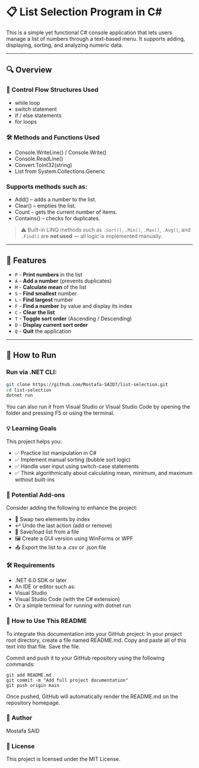 # 📋 List Selection Program in C#

This is a simple yet functional C# console application that lets users manage a list of numbers through a text-based menu. It supports adding, displaying, sorting, and analyzing numeric data.

---

## 🔍 Overview

### 🔁 Control Flow Structures Used

- while loop
- switch statement
- if / else statements
- for loops

### 🛠️ Methods and Functions Used

- Console.WriteLine() / Console.Write()
- Console.ReadLine()
- Convert.ToInt32(string)
- List<int> from System.Collections.Generic

### Supports methods such as:

- Add() – adds a number to the list.
- Clear() – empties the list.
- Count – gets the current number of items.
- Contains() – checks for duplicates.

> ⚠️ Built-in LINQ methods such as `.Sort()`, `.Min()`, `.Max()`, `.Avg()`, and `.Find()` are **not used** — all logic is implemented manually.

---

## 🎯 Features

- `P` - **Print numbers** in the list
- `A` - **Add a number** (prevents duplicates)
- `M` - **Calculate mean** of the list
- `S` - **Find smallest** number
- `L` - **Find largest** number
- `F` - **Find a number** by value and display its index
- `C` - **Clear the list**
- `T` - **Toggle sort order** (Ascending / Descending)
- `D` - **Display current sort order**
- `Q` - **Quit** the application

---

## 🚀 How to Run

### Run via .NET CLI:

```bash
git clone https://github.com/Mostafa-SAID7/list-selection.git
cd list-selection
dotnet run
```
You can also run it from Visual Studio or Visual Studio Code by opening the folder and pressing F5 or using the terminal.

### 💡 Learning Goals
This project helps you:

- ✅ Practice list manipulation in C#
- ✅ Implement manual sorting (bubble sort logic)
- ✅ Handle user input using switch-case statements
- ✅ Think algorithmically about calculating mean, minimum, and maximum without built-ins

### 🧩 Potential Add-ons
Consider adding the following to enhance the project:

- 🔁 Swap two elements by index
- ↩️ Undo the last action (add or remove)
- 💾 Save/load list from a file
- 🖼️ Create a GUI version using WinForms or WPF
- 📤 Export the list to a .csv or .json file

### 🛠 Requirements

- .NET 6.0 SDK or later
- An IDE or editor such as:
- Visual Studio
- Visual Studio Code (with the C# extension)
- Or a simple terminal for running with dotnet run

### 📝 How to Use This README
To integrate this documentation into your GitHub project:
In your project root directory, create a file named README.md.
Copy and paste all of this text into that file.
Save the file.

Commit and push it to your GitHub repository using the following commands:
```
git add README.md
git commit -m "Add full project documentation"
git push origin main
```
Once pushed, GitHub will automatically render the README.md on the repository homepage.

### 👤 Author
Mostafa SAID

### 📄 License
This project is licensed under the MIT License.

